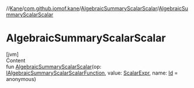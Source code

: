 //[Kane](../../index.md)/[com.github.jomof.kane](../index.md)/[AlgebraicSummaryScalarScalar](index.md)/[AlgebraicSummaryScalarScalar](-algebraic-summary-scalar-scalar.md)



# AlgebraicSummaryScalarScalar  
[jvm]  
Content  
fun [AlgebraicSummaryScalarScalar](-algebraic-summary-scalar-scalar.md)(op: [IAlgebraicSummaryScalarScalarFunction](../-i-algebraic-summary-scalar-scalar-function/index.md), value: [ScalarExpr](../-scalar-expr/index.md), name: [Id](../../com.github.jomof.kane.impl/index.md#%5Bcom.github.jomof.kane.impl%2FId%2F%2F%2FPointingToDeclaration%2F%5D%2FClasslikes%2F-1682792303) = anonymous)  



